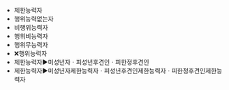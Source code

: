 - 제한능력자
- 행위능력없는자
- 비행위능력자
- 행위비능력자
- 행위무능력자
- ❌행위능력자
- 제한능력자▶️미성년자ㆍ피성년후견인ㆍ피한정후견인
- 제한능력자▶️미성년자제한능력자ㆍ피성년후견인제한능력자ㆍ피한정후견인제한능력자